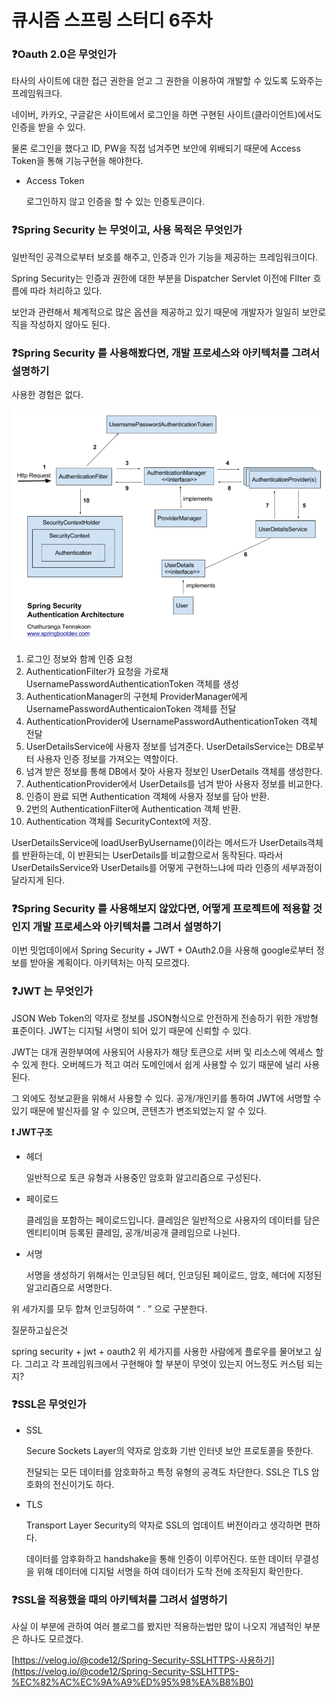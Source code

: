 # 큐시즘 스프링 스터디 6주차

### ❓Oauth 2.0은 무엇인가

타사의 사이트에 대한 접근 권한을 얻고 그 권한을 이용하여 개발할 수 있도록 도와주는 프레임워크다.

네이버, 카카오, 구글같은 사이트에서 로그인을 하면 구현된 사이트(클라이언트)에서도 인증을 받을 수 있다.

물론 로그인을 했다고 ID, PW을 직접 넘겨주면 보안에 위배되기 때문에 Access Token을 통해 기능구현을 해야한다.

- Access Token
    
    로그인하지 않고 인증을 할 수 있는 인증토큰이다.
    

### ❓Spring Security 는 무엇이고, 사용 목적은 무엇인가

일반적인 공격으로부터 보호를 해주고, 인증과 인가 기능을 제공하는 프레임워크이다.

Spring Security는 인증과 권한에 대한 부분을 Dispatcher Servlet 이전에 FIlter 흐름에 따라 처리하고 있다.

보안과 관련해서 체계적으로 많은 옵션을 제공하고 있기 때문에 개발자가 일일히 보안로직을 작성하지 않아도 된다.

### ❓Spring Security 를 사용해봤다면, 개발 프로세스와 아키텍처를 그려서 설명하기

사용한 경험은 없다.

<img src="./Images/goseungwon_1.png">

1. 로그인 정보와 함께 인증 요청
2. AuthenticationFilter가 요청을 가로채 UsernamePasswordAuthenticationToken 객체를 생성
3. AuthenticationManager의 구현체 ProviderManager에게 UsernamePasswordAuthenticaionToken 객체를 전달
4. AuthenticationProvider에 UsernamePasswordAuthenticationToken 객체 전달
5. UserDetailsService에 사용자 정보를 넘겨준다. UserDetailsService는 DB로부터 사용자 인증 정보를 가져오는 역할이다.
6. 넘겨 받은 정보를 통해 DB에서 찾아 사용자 정보인  UserDetails 객체를 생성한다.
7. AuthenticationProvider에서 UserDetails를 넘겨 받아 사용자 정보를 비교한다.
8. 인증이 완료 되면 Authentication 객체에 사용자 정보를 담아 반환.
9. 2번의 AuthenticationFilter에 Authentication 객체 반환.
10. Authentication 객체를 SecurityContext에 저장.

UserDetailsService에 loadUserByUsername()이라는 메서드가 UserDetails객체를 반환하는데, 이 반환되는 UserDetails를 비교함으로서 동작된다. 따라서 UserDetailsService와 UserDetails를 어떻게 구현하느냐에 따라 인증의 세부과정이 달라지게 된다.

### ❓Spring Security 를 사용해보지 않았다면, 어떻게 프로젝트에 적용할 것인지 개발 프로세스와 아키텍처를 그려서 설명하기

이번 밋업데이에서 Spring Security + JWT + OAuth2.0을 사용해 google로부터 정보를 받아올 계획이다. 아키텍처는 아직 모르겠다.

### ❓JWT 는 무엇인가

JSON Web Token의 약자로 정보를 JSON형식으로 안전하게 전송하기 위한 개방형 표준이다. JWT는 디지털 서명이 되어 있기 때문에 신뢰할 수 있다.

JWT는 대개 권한부여에 사용되어 사용자가 해당 토큰으로 서버 및 리소스에 엑세스 할 수 있게 한다. 오버헤드가 적고 여러 도메인에서 쉽게 사용할 수 있기 때문에 널리 사용된다.

그 외에도 정보교환을 위해서 사용할 수 있다. 공개/개인키를 통하여 JWT에 서명할 수 있기 때문에 발신자를 알 수 있으며, 콘텐츠가 변조되었는지 알 수 있다.

**❗ JWT구조**

- 헤더
    
    일반적으로 토큰 유형과 사용중인 암호화 알고리즘으로 구성된다.
    
- 페이로드
    
    클레임을 포함하는 페이로드입니다. 클레임은 일반적으로 사용자의 데이터를 담은 엔티티이며 등록된 클레임, 공개/비공개 클레임으로 나뉜다.
    
- 서명
    
    서명을 생성하기 위해서는 인코딩된 헤더, 인코딩된 페이로드, 암호, 헤더에 지정된 알고리즘으로 서명한다.
    

위 세가지를 모두 합쳐 인코딩하여 “ . ” 으로 구분한다.

질문하고싶은것 

spring security + jwt + oauth2 위 세가지를 사용한 사람에게 플로우를 물어보고 싶다.
그리고 각 프레임워크에서 구현해야 할 부분이 무엇이 있는지 어느정도 커스텀 되는지?

### ❓SSL은 무엇인가

- SSL
    
    Secure Sockets Layer의 약자로 암호화 기반 인터넷 보안 프로토콜을 뜻한다.
    
    전달되는 모든 데이터를 암호화하고 특정 유형의 공격도 차단한다. SSL은 TLS 암호화의 전신이기도 하다.
    

- TLS
    
    Transport Layer Security의 약자로 SSL의 업데이트 버전이라고 생각하면 편하다.
    
    데이터를 암후화하고 handshake을 통해 인증이 이루어진다. 또한 데이터 무결성을 위해 데이터에 디지털 서명을 하여 데이터가 도착 전에 조작된지 확인한다.
    

### ❓SSL을 적용했을 때의 아키텍처를 그려서 설명하기

사실 이 부분에 관하여 여러 블로그를 봤지만 적용하는법만 많이 나오지 개념적인 부분은 하나도 모르겠다.

[https://velog.io/@code12/Spring-Security-SSLHTTPS-사용하기](https://velog.io/@code12/Spring-Security-SSLHTTPS-%EC%82%AC%EC%9A%A9%ED%95%98%EA%B8%B0)